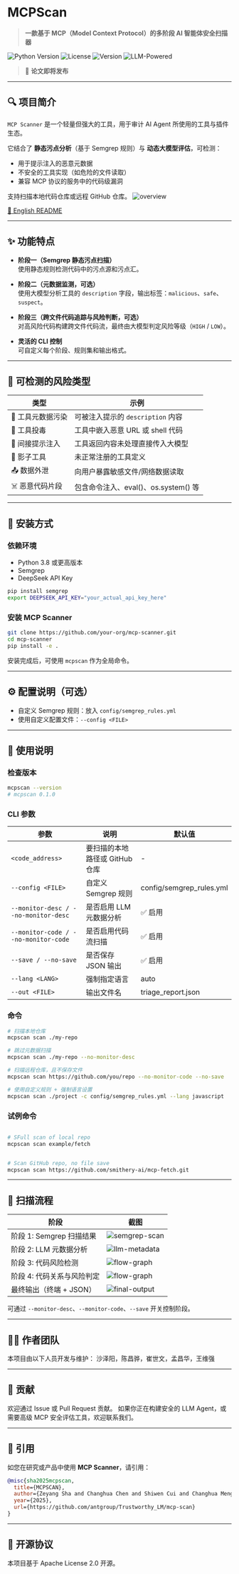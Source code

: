 # MCPScan

> **一款基于 MCP（Model Context Protocol）的多阶段 AI 智能体安全扫描器**

![Python Version](https://img.shields.io/badge/python-3.8%2B-blue)
![License](https://img.shields.io/badge/license-Apache%202.0-green)
![Version](https://img.shields.io/badge/version-0.0.0-orange)
![LLM-Powered](https://img.shields.io/badge/LLM-DeepSeek-yellow)

> 📝 **论文即将发布**

---

## 🔍 项目简介

`MCP Scanner` 是一个轻量但强大的工具，用于审计 AI Agent 所使用的工具与插件生态。

它结合了 **静态污点分析**（基于 Semgrep 规则）与 **动态大模型评估**，可检测：
- 用于提示注入的恶意元数据
- 不安全的工具实现（如危险的文件读取）
- 兼容 MCP 协议的服务中的代码级漏洞

支持扫描本地代码仓库或远程 GitHub 仓库。
![overview](image/overview_cn.png)

[📄 English README](README.md)

---

## ✨ 功能特点

+ **阶段一（Semgrep 静态污点扫描）**  
  使用静态规则检测代码中的污点源和污点汇。

+ **阶段二（元数据监测，可选）**  
  使用大模型分析工具的 `description` 字段，输出标签：`malicious`、`safe`、`suspect`。

+ **阶段三（跨文件代码追踪与风险判断，可选）**  
  对高风险代码构建跨文件代码流，最终由大模型判定风险等级（`HIGH` / `LOW`）。

+ **灵活的 CLI 控制**  
  可自定义每个阶段、规则集和输出格式。

---

## 🧠 可检测的风险类型

| 类型 | 示例 |
|------|------|
| 🧬 工具元数据污染 | 可被注入提示的 `description` 内容 |
| 🧪 工具投毒 | 工具中嵌入恶意 URL 或 shell 代码 |
| 🔁 间接提示注入 | 工具返回内容未处理直接传入大模型 |
| 🧰 影子工具 | 未正常注册的工具定义 |
| 📤 数据外泄 | 向用户暴露敏感文件/网络数据读取 |
| ☠️ 恶意代码片段 | 包含命令注入、eval()、os.system() 等 |

---

## 🧰 安装方式

### 依赖环境

+ Python 3.8 或更高版本
+ Semgrep
+ DeepSeek API Key

```bash
pip install semgrep
export DEEPSEEK_API_KEY="your_actual_api_key_here"
```

### 安装 MCP Scanner

```bash
git clone https://github.com/your-org/mcp-scanner.git
cd mcp-scanner
pip install -e .
```

安装完成后，可使用 `mcpscan` 作为全局命令。

---

## ⚙️ 配置说明（可选）

+ 自定义 Semgrep 规则：放入 `config/semgrep_rules.yml`
+ 使用自定义配置文件：`--config <FILE>`

---

## 🚀 使用说明

### 检查版本
```bash
mcpscan --version
# mcpscan 0.1.0
```

### CLI 参数

| 参数 | 说明 | 默认值 |
|------|------|--------|
| `<code_address>` | 要扫描的本地路径或 GitHub 仓库 | - |
| `--config <FILE>` | 自定义 Semgrep 规则 | config/semgrep_rules.yml |
| `--monitor-desc / --no-monitor-desc` | 是否启用 LLM 元数据分析 | ✅ 启用 |
| `--monitor-code / --no-monitor-code` | 是否启用代码流扫描 | ✅ 启用 |
| `--save / --no-save` | 是否保存 JSON 输出 | ✅ 启用 |
| `--lang <LANG>` | 强制指定语言 | auto |
| `--out <FILE>` | 输出文件名 | triage_report.json |

### 命令
```bash
# 扫描本地仓库
mcpscan scan ./my-repo

# 跳过元数据扫描
mcpscan scan ./my-repo --no-monitor-desc

# 扫描远程仓库，且不保存文件
mcpscan scan https://github.com/you/repo --no-monitor-code --no-save

# 使用自定义规则 + 强制语言设置
mcpscan scan ./project -c config/semgrep_rules.yml --lang javascript
```

### 试例命令
```bash

# SFull scan of local repo
mcpscan scan example/fetch


# Scan GitHub repo, no file save
mcpscan scan https://github.com/smithery-ai/mcp-fetch.git


```

---

## 🧭 扫描流程

| 阶段 | 截图 |
|------|------|
| 阶段 1: Semgrep 扫描结果 | ![semgrep-scan](image/semgrep.png) |
| 阶段 2: LLM 元数据分析 | ![llm-metadata](image/metadata_scan.png) |
| 阶段 3: 代码风险检测 | ![flow-graph](image/code_detection.png) |
| 阶段 4: 代码关系与风险判定 | ![flow-graph](image/code_relate.png) |
| 最终输出（终端 + JSON） | ![final-output](image/result.png) |

可通过 `--monitor-desc`、`--monitor-code`、`--save` 开关控制阶段。

---

## 👨‍💻 作者团队

本项目由以下人员开发与维护：
沙泽阳，陈昌骅，崔世文，孟昌华，王维强

---

## 🤝 贡献

欢迎通过 Issue 或 Pull Request 贡献。
如果你正在构建安全的 LLM Agent，或需要高级 MCP 安全评估工具，欢迎联系我们。

---

## 📄 引用

如您在研究或产品中使用 **MCP Scanner**，请引用：

```bibtex
@misc{sha2025mcpscan,
  title={MCPSCAN},
  author={Zeyang Sha and Changhua Chen and Shiwen Cui and Changhua Meng and Weiqiang Wang},
  year={2025},
  url={https://github.com/antgroup/Trustworthy_LM/mcp-scan}
}
```

---

## 📜 开源协议

本项目基于 Apache License 2.0 开源。
